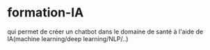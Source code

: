 # formation-IA
qui permet de créer un chatbot dans le domaine de santé à l'aide de IA(machine learning/deep learning/NLP/..)
